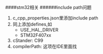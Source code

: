 ####stm32相关
######include path问题
1. c_cpp_properties.json里添加include path
2. 同上添加defines,如
    * USE_HAL_DRIVER
    * STM32F407xx
3. cStander: C99
4. compilerPath:
   这项在IDE里面找
